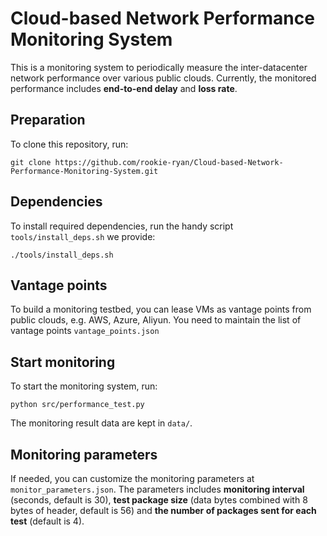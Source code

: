 #  Cloud-based Network Performance Monitoring System
This is a monitoring system to periodically measure the inter-datacenter network performance over various public clouds. Currently, the monitored performance includes **end-to-end delay** and **loss rate**.

## Preparation
To clone this repository, run:

```
git clone https://github.com/rookie-ryan/Cloud-based-Network-Performance-Monitoring-System.git
```
## Dependencies
To install required dependencies, run the handy script `tools/install_deps.sh` we provide:

```
./tools/install_deps.sh
```
## Vantage points
To build a monitoring testbed, you can lease VMs as vantage points from public clouds, e.g. AWS, Azure, Aliyun. You need to maintain the list of vantage points `vantage_points.json`
## Start monitoring
To start the monitoring system, run:

```
python src/performance_test.py
```

The monitoring result data are kept in `data/`.
## Monitoring parameters
If needed, you can customize the monitoring parameters at `monitor_parameters.json`. The parameters includes **monitoring interval** (seconds, default is 30), **test package size** (data bytes combined with 8 bytes of header, default is 56) and **the number of packages sent for each test** (default is 4).